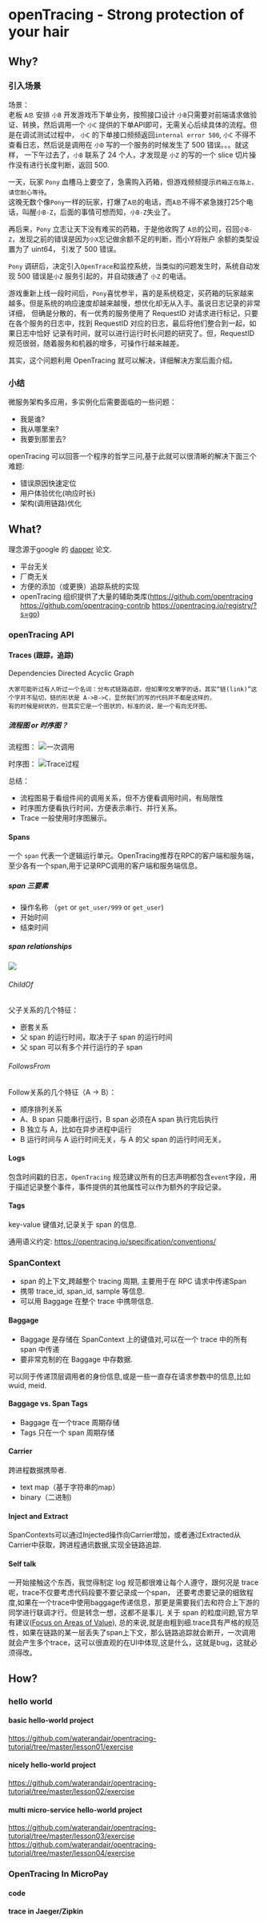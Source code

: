 # openTracing - Strong protection of your hair

## Why?  

### 引入场景
场景：  
老板 `A总` 安排 `小B` 开发游戏币下单业务，按照接口设计 `小B`只需要对前端请求做验证、转换，然后调用一个 `小C` 提供的下单API即可，无需关心后续具体的流程。但是在调试测试过程中，
`小C` 的下单接口频频返回`internal error 500`, `小C` 不得不查看日志，然后说是调用在 `小D` 写的一个服务的时候发生了 500 错误。。。就这样，
一下午过去了，`小B` 联系了 24 个人，才发现是 `小Z` 的写的一个 slice 切片操作没有进行长度判断，返回 500.    

一天，玩家 `Pony` 血槽马上要空了，急需购入药箱，但游戏频频提示`药箱正在路上，请您耐心等待`。  
这晚无数个像`Pony`一样的玩家，打爆了`A总`的电话，而`A总`不得不紧急拨打25个电话，叫醒`小B-Z`，后面的事情可想而知，`小B-Z`失业了。   

再后来，`Pony` 立志让天下没有难买的药箱，于是他收购了 `A总`的公司，召回`小B-Z`，发现之前的错误是因为`小X`忘记做余额不足的判断，而小Y将账户
余额的类型设置为了 uint64， 引发了 500 错误。  

`Pony` 调研后，决定引入`OpenTrace`和监控系统，当类似的问题发生时，系统自动发现 500 错误是`小Z` 服务引起的，并自动拨通了 `小Z` 的电话。  

游戏重新上线一段时间后，`Pony`喜忧参半，喜的是系统稳定，买药箱的玩家越来越多。但是系统的响应速度却越来越慢，想优化却无从入手。虽说日志记录的非常详细，
但确是分散的，有一优秀的服务使用了 RequestID 对请求进行标记，只要在各个服务的日志中，找到 RequestID 对应的日志，最后将他们整合到一起，如果日志中恰好
记录有时间，就可以进行运行时长问题的研究了。但，RequestID 规范很弱，随着服务和机器的增多，可操作行越来越差。  

其实，这个问题利用 OpenTracing 就可以解决，详细解决方案后面介绍。
### 小结
微服务架构多应用，多实例化后需要面临的一些问题：
- 我是谁?
- 我从哪里来?
- 我要到那里去?

openTracing 可以回答一个程序的哲学三问,基于此就可以很清晰的解决下面三个难题:  

- 错误原因快速定位
- 用户体验优化(响应时长)
- 架构(调用链路)优化

## What?

理念源于google 的 [dapper](https://ai.google/research/pubs/pub36356) 论文.

- 平台无关
- 厂商无关
- 方便的添加（或更换）追踪系统的实现
- openTracing 组织提供了大量的辅助类库(https://github.com/opentracing https://github.com/opentracing-contrib https://opentracing.io/registry/?s=go)  

### openTracing API

#### Traces (跟踪，追踪)

Dependencies Directed Acyclic Graph  

```
大家可能听过有人听过一个名词：分布式链路追踪，但如果咬文嚼字的话，其实“链(link)”这个字并不贴切，链的形状是 A->B->C，显然我们的写的代码并不都是这样的，
有的时候是树状的，但其实它是一个图状的，标准的说，是一个有向无环图。
```

##### 流程图 or 时序图？
流程图：
![一次调用](https://opentracing.io/img/OTOV_1.png)  

时序图：
![Trace过程](https://opentracing.io/img/OTOV_3.png)  

总结： 
- 流程图易于看组件间的调用关系，但不方便看调用时间，有局限性
- 时序图方便看执行时间，方便表示串行、并行关系。
- Trace 一般使用时序图展示。

#### Spans
一个 `span` 代表一个逻辑运行单元。OpenTracing推荐在RPC的客户端和服务端，至少各有一个span,用于记录RPC调用的客户端和服务端信息。 
##### span 三要素

- 操作名称 （`get` or `get_user/999` or `get_user`)
- 开始时间
- 结束时间  

##### span relationships
![](https://opentracing.io/img/OTHT_1.png) 
###### ChildOf 
父子关系的几个特征：  
- 嵌套关系
- 父 span 的运行时间，取决于子 span 的运行时间
- 父 span 可以有多个并行运行的子 span

###### FollowsFrom  
Follow关系的几个特征（A -> B）：
- 顺序排列关系
- A、B span 只能串行运行，B span 必须在A span 执行完后执行
- B 独立与 A，比如在异步进程中运行
- B 运行时间与 A 运行时间无关，与 A 的父 span 的运行时间无关。
 
#### Logs
包含时间戳的日志，`OpenTracing` 规范建议所有的日志声明都包含`event`字段，用于描述记录整个事件，事件提供的其他属性可以作为额外的字段记录。

#### Tags
key-value 键值对,记录关于 span 的信息.  

通用语义约定: https://opentracing.io/specification/conventions/

### SpanContext
- span 的上下文,跨越整个 tracing 周期, 主要用于在 RPC 请求中传递Span  
- 携带 trace_id, span_id, sample 等信息.  
- 可以用 Baggage 在整个 trace 中携带信息.

#### Baggage
- Baggage 是存储在 SpanContext 上的键值对,可以在一个 trace 中的所有 span 中传递
- 要非常克制的在 Baggage 中存数据.

可以同于传递顶层调用者的身份信息,或是一些一直存在请求参数中的信息,比如 wuid, meid.

#### Baggage vs. Span Tags
- Baggage 在一个trace 周期存储
- Tags 只在一个 span 周期存储 

#### Carrier
跨进程数据携带者.  
- text map（基于字符串的map）
- binary（二进制)

#### Inject and Extract

SpanContexts可以通过Injected操作向Carrier增加，或者通过Extracted从Carrier中获取，跨进程通讯数据,实现全链路追踪.

#### Self talk
一开始接触这个东西，我觉得制定 log 规范都很难让每个人遵守，跟何况是 trace 呢，trace不仅要考虑代码段要不要记录成一个span，
还要考虑要记录的细致程度,如果在一个trace中使用baggage传递信息，那更是需要我们去和符合上下游的同学进行联调才行。但是转念一想，这都不是事儿.
关于 span 的粒度问题,官方早有建议([Focus on Areas of Value](https://opentracing.io/docs/best-practices/instrumenting-your-application/)),
总的来说,就是由粗到细.trace具有严格的规范性，如果在链路的某一层丢失了span上下文，那么链路追踪就会断开，一次调用就会产生多个trace，这可以很直观的在UI中体现,这是什么，这就是bug，这就必须得改。  

## How?
### hello world

#### basic hello-world project   

https://github.com/waterandair/opentracing-tutorial/tree/master/lesson01/exercise

#### nicely hello-world project

https://github.com/waterandair/opentracing-tutorial/tree/master/lesson02/exercise

#### multi micro-service hello-world project  
https://github.com/waterandair/opentracing-tutorial/tree/master/lesson03/exercise  
https://github.com/waterandair/opentracing-tutorial/tree/master/lesson04/exercise  
### OpenTracing In MicroPay

#### code

#### trace in Jaeger/Zipkin